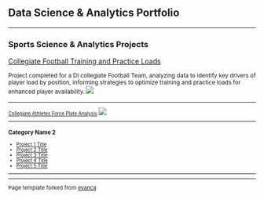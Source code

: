 ## Data Science & Analytics Portfolio

---

### Sports Science & Analytics Projects 

[Collegiate Football Training and Practice Loads](/sample_page)

<small>Project completed for a DI collegiate Football Team, analyzing data to identify key drivers of player load by position, informing strategies to optimize training and practice loads for enhanced player availability.<small>
<img src="images/dashboard.png?raw=true"/>

---
[Collegiate Athletes Force Plate Analysis](/pdf/sample_presentation.pdf)
<img src="images/dummy_thumbnail.jpg?raw=true"/>

---

### Category Name 2

- [Project 1 Title](http://example.com/)
- [Project 2 Title](http://example.com/)
- [Project 3 Title](http://example.com/)
- [Project 4 Title](http://example.com/)
- [Project 5 Title](http://example.com/)

---




---
<p style="font-size:11px">Page template forked from <a href="https://github.com/evanca/quick-portfolio">evanca</a></p>
<!-- Remove above link if you don't want to attibute -->
